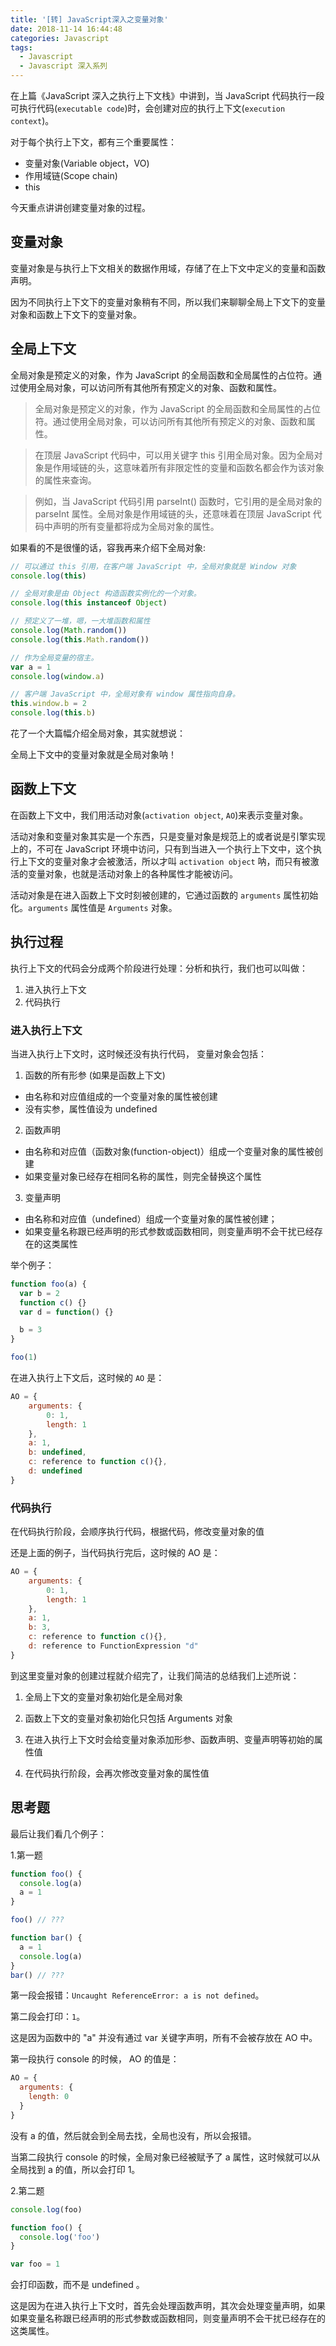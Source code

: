 ```yaml
---
title: '[转] JavaScript深入之变量对象'
date: 2018-11-14 16:44:48
categories: Javascript
tags:
  - Javascript
  - Javascript 深入系列
---
```


在上篇《JavaScript 深入之执行上下文栈》中讲到，当 JavaScript 代码执行一段可执行代码(`executable code`)时，会创建对应的执行上下文(`execution context`)。

对于每个执行上下文，都有三个重要属性：

- 变量对象(Variable object，VO)
- 作用域链(Scope chain)
- this

今天重点讲讲创建变量对象的过程。

## 变量对象

变量对象是与执行上下文相关的数据作用域，存储了在上下文中定义的变量和函数声明。

因为不同执行上下文下的变量对象稍有不同，所以我们来聊聊全局上下文下的变量对象和函数上下文下的变量对象。

## 全局上下文

全局对象是预定义的对象，作为 JavaScript 的全局函数和全局属性的占位符。通过使用全局对象，可以访问所有其他所有预定义的对象、函数和属性。

> 全局对象是预定义的对象，作为 JavaScript 的全局函数和全局属性的占位符。通过使用全局对象，可以访问所有其他所有预定义的对象、函数和属性。

> 在顶层 JavaScript 代码中，可以用关键字 this 引用全局对象。因为全局对象是作用域链的头，这意味着所有非限定性的变量和函数名都会作为该对象的属性来查询。

> 例如，当 JavaScript 代码引用 parseInt() 函数时，它引用的是全局对象的 parseInt 属性。全局对象是作用域链的头，还意味着在顶层 JavaScript 代码中声明的所有变量都将成为全局对象的属性。

如果看的不是很懂的话，容我再来介绍下全局对象:

```js
// 可以通过 this 引用，在客户端 JavaScript 中，全局对象就是 Window 对象
console.log(this)

// 全局对象是由 Object 构造函数实例化的一个对象。
console.log(this instanceof Object)

// 预定义了一堆，嗯，一大堆函数和属性
console.log(Math.random())
console.log(this.Math.random())

// 作为全局变量的宿主。
var a = 1
console.log(window.a)

// 客户端 JavaScript 中，全局对象有 window 属性指向自身。
this.window.b = 2
console.log(this.b)
```

花了一个大篇幅介绍全局对象，其实就想说：

全局上下文中的变量对象就是全局对象呐！

## 函数上下文

在函数上下文中，我们用活动对象(`activation object`, `AO`)来表示变量对象。

活动对象和变量对象其实是一个东西，只是变量对象是规范上的或者说是引擎实现上的，不可在 JavaScript 环境中访问，只有到当进入一个执行上下文中，这个执行上下文的变量对象才会被激活，所以才叫 `activation object` 呐，而只有被激活的变量对象，也就是活动对象上的各种属性才能被访问。

活动对象是在进入函数上下文时刻被创建的，它通过函数的 `arguments` 属性初始化。`arguments` 属性值是 `Arguments` 对象。

## 执行过程

执行上下文的代码会分成两个阶段进行处理：分析和执行，我们也可以叫做：

1. 进入执行上下文
2. 代码执行

### 进入执行上下文

当进入执行上下文时，这时候还没有执行代码，
变量对象会包括：

1. 函数的所有形参 (如果是函数上下文)

- 由名称和对应值组成的一个变量对象的属性被创建
- 没有实参，属性值设为 undefined

2. 函数声明

- 由名称和对应值（函数对象(function-object)）组成一个变量对象的属性被创建
- 如果变量对象已经存在相同名称的属性，则完全替换这个属性

3. 变量声明

- 由名称和对应值（undefined）组成一个变量对象的属性被创建；
- 如果变量名称跟已经声明的形式参数或函数相同，则变量声明不会干扰已经存在的这类属性

举个例子：

```js
function foo(a) {
  var b = 2
  function c() {}
  var d = function() {}

  b = 3
}

foo(1)
```

在进入执行上下文后，这时候的 `AO` 是：

```js
AO = {
    arguments: {
        0: 1,
        length: 1
    },
    a: 1,
    b: undefined,
    c: reference to function c(){},
    d: undefined
}
```

### 代码执行

在代码执行阶段，会顺序执行代码，根据代码，修改变量对象的值

还是上面的例子，当代码执行完后，这时候的 AO 是：

```js
AO = {
    arguments: {
        0: 1,
        length: 1
    },
    a: 1,
    b: 3,
    c: reference to function c(){},
    d: reference to FunctionExpression "d"
}
```

到这里变量对象的创建过程就介绍完了，让我们简洁的总结我们上述所说：

1. 全局上下文的变量对象初始化是全局对象

2. 函数上下文的变量对象初始化只包括 Arguments 对象

3. 在进入执行上下文时会给变量对象添加形参、函数声明、变量声明等初始的属性值

4. 在代码执行阶段，会再次修改变量对象的属性值

## 思考题

最后让我们看几个例子：

1.第一题

```js
function foo() {
  console.log(a)
  a = 1
}

foo() // ???

function bar() {
  a = 1
  console.log(a)
}
bar() // ???
```

第一段会报错：`Uncaught ReferenceError: a is not defined`。

第二段会打印：`1`。

这是因为函数中的 "a" 并没有通过 var 关键字声明，所有不会被存放在 AO 中。

第一段执行 console 的时候， AO 的值是：

```js
AO = {
  arguments: {
    length: 0
  }
}
```

没有 a 的值，然后就会到全局去找，全局也没有，所以会报错。

当第二段执行 console 的时候，全局对象已经被赋予了 a 属性，这时候就可以从全局找到 a 的值，所以会打印 1。

2.第二题

```js
console.log(foo)

function foo() {
  console.log('foo')
}

var foo = 1
```

会打印函数，而不是 undefined 。

这是因为在进入执行上下文时，首先会处理函数声明，其次会处理变量声明，如果如果变量名称跟已经声明的形式参数或函数相同，则变量声明不会干扰已经存在的这类属性。
